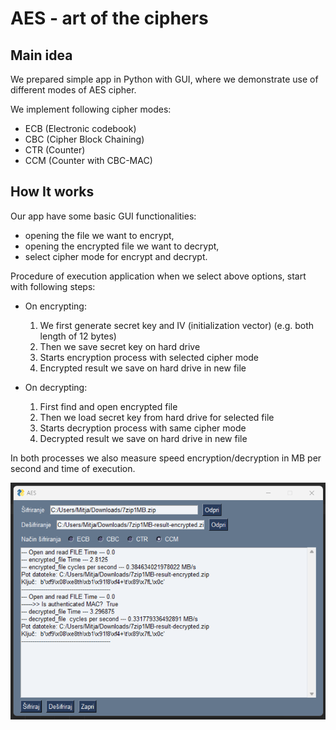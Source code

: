 # AES - art of the ciphers

## Main idea

We prepared simple app in Python with GUI, where we demonstrate use of different modes of AES cipher.

We implement following cipher modes:

- ECB (Electronic codebook)
- CBC (Cipher Block Chaining)
- CTR (Counter)
- CCM (Counter with CBC-MAC)

## How It works

Our app have some basic GUI functionalities:

- opening the file we want to encrypt,
- opening the encrypted file we want to decrypt,
- select cipher mode for encrypt and decrypt.


Procedure of execution application when we select above options, start with following steps:

- On encrypting:
  1. We first generate secret key and IV (initialization vector) (e.g. both length of 12 bytes)
  2. Then we save secret key on hard drive
  3. Starts encryption process with selected cipher mode
  4. Encrypted result we save on hard drive in new file

- On decrypting:
  1. First find and open encrypted file
  2. Then we load secret key from hard drive for selected file
  3. Starts decryption process with same cipher mode
  4. Decrypted result we save on hard drive in new file

In both processes we also measure speed encryption/decryption in MB per second and time of execution.


![About Implementation of AES modes](./assets/aes_cipher_modes.png)

